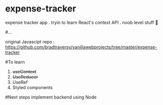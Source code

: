 # expense-tracker
expense tracker app . tryin to learn React's context API .
noob level stuff
:ghost:


#...

original Javascipt repo : https://github.com/bradtraversy/vanillawebprojects/tree/master/expense-tracker


#To learn 

1. <strike>useContext</strike>
2. <strike>UseReducer</strike>
3. UseRef
4. Styled components


#Next steps
implement backend using Node
